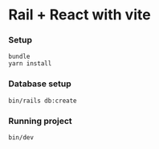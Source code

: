 # Rail + React with vite

### Setup
```
bundle
yarn install
```

### Database setup

```
bin/rails db:create
```
### Running project 
```
bin/dev
```
